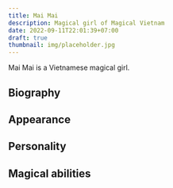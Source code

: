 ```yaml
---
title: Mai Mai
description: Magical girl of Magical Vietnam
date: 2022-09-11T22:01:39+07:00
draft: true
thumbnail: img/placeholder.jpg
---
```

Mai Mai is a Vietnamese magical girl.
## Biography

## Appearance

## Personality

## Magical abilities

